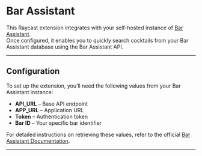 # Bar Assistant

This Raycast extension integrates with your self-hosted instance of [Bar Assistant](https://github.com/karlomikus/bar-assistant).  
Once configured, it enables you to quickly search cocktails from your Bar Assistant database using the Bar Assistant API.

---

## Configuration

To set up the extension, you’ll need the following values from your Bar Assistant instance:

- **API_URL** – Base API endpoint  
- **APP_URL** – Application URL  
- **Token** – Authentication token  
- **Bar ID** – Your specific bar identifier  

For detailed instructions on retrieving these values, refer to the official [Bar Assistant Documentation](https://docs.barassistant.app/).

---
